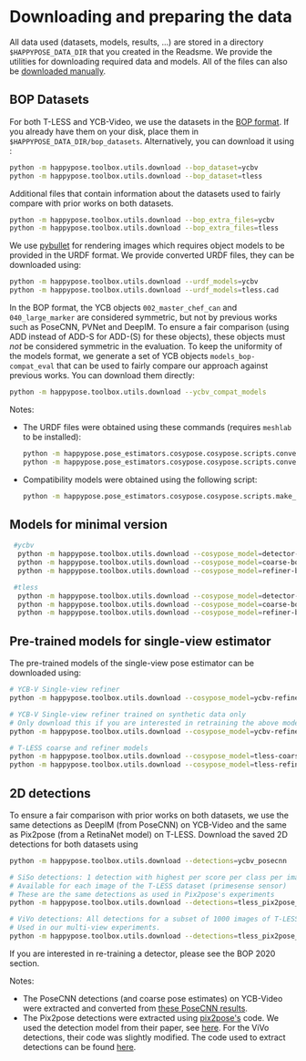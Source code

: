 # Downloading and preparing the data


All data used (datasets, models, results, ...) are stored in a directory `$HAPPYPOSE_DATA_DIR` that you created in the Readsme. We provide the utilities for downloading required data and models. All of the files can also be [downloaded manually](https://www.paris.inria.fr/archive_ylabbeprojectsdata/).

## BOP Datasets

For both T-LESS and YCB-Video, we use the datasets in the [BOP format](https://bop.felk.cvut.cz/datasets/). If you already have them on your disk, place them in `$HAPPYPOSE_DATA_DIR/bop_datasets`. Alternatively, you can download it using :

```sh
python -m happypose.toolbox.utils.download --bop_dataset=ycbv
python -m happypose.toolbox.utils.download --bop_dataset=tless
```

Additional files that contain information about the datasets used to fairly compare with prior works on both datasets.

```sh
python -m happypose.toolbox.utils.download --bop_extra_files=ycbv
python -m happypose.toolbox.utils.download --bop_extra_files=tless
```

We use [pybullet](https://pybullet.org/wordpress/) for rendering images which requires object models to be provided in the URDF format. We provide converted URDF files, they can be downloaded using:

```sh
python -m happypose.toolbox.utils.download --urdf_models=ycbv
python -m happypose.toolbox.utils.download --urdf_models=tless.cad
```

In the BOP format, the YCB objects `002_master_chef_can` and `040_large_marker` are considered symmetric, but not by previous works such as PoseCNN, PVNet and DeepIM. To ensure a fair comparison (using ADD instead of ADD-S for ADD-(S) for these objects), these objects must *not* be considered symmetric in the evaluation. To keep the uniformity of the models format, we generate a set of YCB objects `models_bop-compat_eval` that can be used to fairly compare our approach against previous works. You can download them directly:

```sh
python -m happypose.toolbox.utils.download --ycbv_compat_models
```

Notes:

- The URDF files were obtained using these commands (requires `meshlab` to be installed):

  ```sh
  python -m happypose.pose_estimators.cosypose.cosypose.scripts.convert_models_to_urdf --models=ycbv
  python -m happypose.pose_estimators.cosypose.cosypose.scripts.convert_models_to_urdf --models=tless.cad
  ```

- Compatibility models were obtained using the following script:

  ```sh
  python -m happypose.pose_estimators.cosypose.cosypose.scripts.make_ycbv_compat_models
  ```

## Models for minimal version

```sh
 #ycbv
  python -m happypose.toolbox.utils.download --cosypose_model=detector-bop-ycbv-pbr--970850
  python -m happypose.toolbox.utils.download --cosypose_model=coarse-bop-ycbv-pbr--724183
  python -m happypose.toolbox.utils.download --cosypose_model=refiner-bop-ycbv-pbr--604090

 #tless
  python -m happypose.toolbox.utils.download --cosypose_model=detector-bop-tless-pbr--873074
  python -m happypose.toolbox.utils.download --cosypose_model=coarse-bop-tless-pbr--506801
  python -m happypose.toolbox.utils.download --cosypose_model=refiner-bop-tless-pbr--233420
```

## Pre-trained models for single-view estimator

The pre-trained models of the single-view pose estimator can be downloaded using:


```sh
# YCB-V Single-view refiner
python -m happypose.toolbox.utils.download --cosypose_model=ycbv-refiner-finetune--251020

# YCB-V Single-view refiner trained on synthetic data only
# Only download this if you are interested in retraining the above model
python -m happypose.toolbox.utils.download --cosypose_model=ycbv-refiner-syntonly--596719

# T-LESS coarse and refiner models
python -m happypose.toolbox.utils.download --cosypose_model=tless-coarse--10219
python -m happypose.toolbox.utils.download --cosypose_model=tless-refiner--585928
```

## 2D detections

To ensure a fair comparison with prior works on both datasets, we use the same detections as DeepIM (from PoseCNN) on YCB-Video and the same as Pix2pose (from a RetinaNet model) on T-LESS. Download the saved 2D detections for both datasets using

```sh
python -m happypose.toolbox.utils.download --detections=ycbv_posecnn

# SiSo detections: 1 detection with highest per score per class per image on all images
# Available for each image of the T-LESS dataset (primesense sensor)
# These are the same detections as used in Pix2pose's experiments
python -m happypose.toolbox.utils.download --detections=tless_pix2pose_retinanet_siso_top1

# ViVo detections: All detections for a subset of 1000 images of T-LESS.
# Used in our multi-view experiments.
python -m happypose.toolbox.utils.download --detections=tless_pix2pose_retinanet_vivo_all
```

If you are interested in re-training a detector, please see the BOP 2020 section.

Notes:

- The PoseCNN detections (and coarse pose estimates) on YCB-Video were extracted and converted from [these PoseCNN results](https://github.com/yuxng/YCB_Video_toolbox/blob/master/results_PoseCNN_RSS2018.zip).
- The Pix2pose detections were extracted using [pix2pose's](https://github.com/kirumang/Pix2Pose) code. We used the detection model from their paper, see [here](https://github.com/kirumang/Pix2Pose#download-pre-trained-weights). For the ViVo detections, their code was slightly modified. The code used to extract detections can be found [here](https://github.com/ylabbe/pix2pose_cosypose).

</details>
